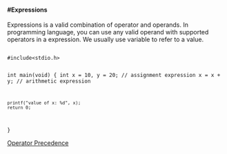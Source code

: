 <h4>#Expressions</h4>
<p>Expressions is a valid combination of operator and operands. In programming language, you can use any valid operand with supported operators in a expression. We usually use variable to refer to a value.</p>
<code>
#include&lt;stdio.h&gt;

int main(void) {
	int x = 10, y = 20;    // assignment expression
	x = x + y;             // arithmetic expression
	
	printf("value of x: %d", x);
	return 0;
}
</code></hr></hr>

<a href="#" class="post pull-right btn btn-sm btn-info" id="operator_precedence">Operator Precedence <span class="glyphicon glyphicon-forward"></span></a><br><br><br><br><br>